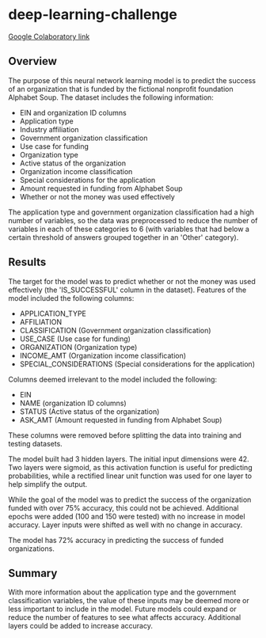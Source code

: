 # deep-learning-challenge

<a href='https://colab.research.google.com/drive/1YVjjbAtTcwjyRWWs_Gfcm914qDFs7hBH?usp=sharing'> Google Colaboratory link</a>

## Overview

The purpose of this neural network learning model is to predict the success of an organization that is funded by the fictional nonprofit foundation Alphabet Soup. The dataset includes the following information:

* EIN and organization ID columns
* Application type
* Industry affiliation
* Government organization classification
* Use case for funding
* Organization type
* Active status of the organization
* Organization income classification
* Special considerations for the application
* Amount requested in funding from Alphabet Soup
* Whether or not the money was used effectively

The application type and government organization classification had a high number of variables, so the data was preprocessed to reduce the number of variables in each of these categories to 6 (with variables that had below a certain threshold of answers grouped together in an 'Other' category). 

## Results

The target for the model was to predict whether or not the money was used effectively (the 'IS_SUCCESSFUL' column in the dataset). Features of the model included the following columns:

* APPLICATION_TYPE
* AFFILIATION
* CLASSIFICATION (Government organization classification)
* USE_CASE (Use case for funding)
* ORGANIZATION (Organization type)
* INCOME_AMT (Organization income classification)
* SPECIAL_CONSIDERATIONS (Special considerations for the application)

Columns deemed irrelevant to the model included the following: 

* EIN 
* NAME (organization ID columns)
* STATUS (Active status of the organization)
* ASK_AMT (Amount requested in funding from Alphabet Soup)

These columns were removed before splitting the data into training and testing datasets. 

The model built had 3 hidden layers. The initial input dimensions were 42. Two layers were sigmoid, as this activation function is useful for predicting probabilities, while a rectified linear unit function was used for one layer to help simplify the output. 

While the goal of the model was to predict the success of the organization funded with over 75% accuracy, this could not be achieved. Additional epochs were added (100 and 150 were tested) with no increase in model accuracy. Layer inputs were shifted as well with no change in accuracy. 

The model has 72% accuracy in predicting the success of funded organizations.

## Summary

With more information about the application type and the government classification variables, the value of these inputs may be deemed more or less important to include in the model. Future models could expand or reduce the number of features to see what affects accuracy. Additional layers could be added to increase accuracy. 